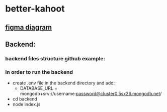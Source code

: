 # better-kahoot

## <a href="https://www.figma.com/design/m009RAs8q7RhZQgeaQSUw4/Untitled?node-id=0-1&t=qOo73NDbNbQJjlfK-0">figma diagram</a>

## Backend:

### backend files structure github example:

### In order to run the backend

- create .env file in the backend directory and add:
  - DATABASE_URL = mongodb+srv://username:password@cluster0.5sx26.mongodb.net/
- cd backend
- node index.js
